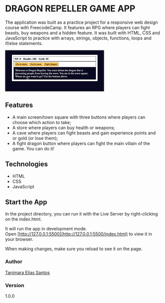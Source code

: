 # DRAGON REPELLER GAME APP

The application was built as a practice project for a responsive web design course with FreecodeCamp. It features an RPG where players can fight beasts, buy weapons and a hidden feature. It was built with HTML, CSS and JavaScript to practice with arrays, strings, objects, functions, loops and if/else statements.

![dragon repeller app - Tanimara Elias Santos](dragon-game-showcase.gif)

## Features

- A main screen/town square with three buttons where players can choose which action to take;
- A store where players can buy health or weapons;
- A cave where players can fight beasts and gain experience points and or gold (or lose them);
- A fight dragon button where players can fight the main villain of the game. You can do it!

## Technologies

- HTML
- CSS
- JavaScript

## Start the App

In the project directory, you can run it with the Live Server by right-clicking on the index.html.

It will run the app in development mode.\
Open [http://127.0.0.1:5500](http://127.0.0.1:5500/index.html) to view it in your browser.

When making changes, make sure you reload to see it on the page.

### Author

[Tanimara Elias Santos](https://github.com/tanimaraeliassantos)

### Version

1.0.0
